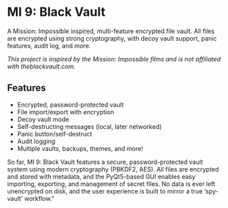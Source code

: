 # MI 9: Black Vault

A Mission: Impossible inspired, multi-feature encrypted file vault.
All files are encrypted using strong cryptography, with decoy vault support, panic features, audit log, and more.

*This project is inspired by the Mission: Impossible films and is not affiliated with theblackvault.com.*

## Features

- Encrypted, password-protected vault
- File import/export with encryption
- Decoy vault mode
- Self-destructing messages (local, later networked)
- Panic button/self-destruct
- Audit logging
- Multiple vaults, backups, themes, and more!


So far, MI 9: Black Vault features a secure, password-protected vault system using modern cryptography (PBKDF2, AES). All files are encrypted and stored with metadata, and the PyQt5-based GUI enables easy importing, exporting, and management of secret files. No data is ever left unencrypted on disk, and the user experience is built to mirror a true ‘spy-vault’ workflow.”

